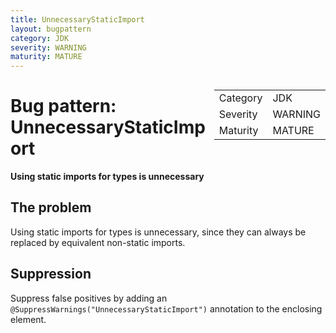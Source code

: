 ```yaml
---
title: UnnecessaryStaticImport
layout: bugpattern
category: JDK
severity: WARNING
maturity: MATURE
---
```


<!--
*** AUTO-GENERATED, DO NOT MODIFY ***
To make changes, edit the @BugPattern annotation or the explanation in docs/bugpattern.
-->

<div style="float:right;"><table id="metadata">
<tr><td>Category</td><td>JDK</td></tr>
<tr><td>Severity</td><td>WARNING</td></tr>
<tr><td>Maturity</td><td>MATURE</td></tr>
</table></div>

# Bug pattern: UnnecessaryStaticImport
__Using static imports for types is unnecessary__

## The problem
Using static imports for types is unnecessary, since they can always be replaced by equivalent non-static imports.

## Suppression
Suppress false positives by adding an `@SuppressWarnings("UnnecessaryStaticImport")` annotation to the enclosing element.
